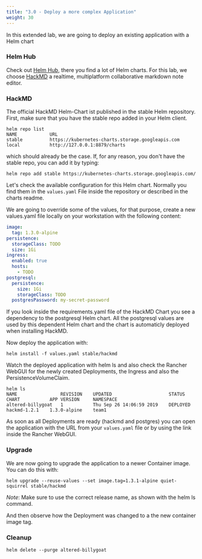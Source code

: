 ```yaml
---
title: "3.0 - Deploy a more complex Application"
weight: 30
---
```


In this extended lab, we are going to deploy an existing application with a Helm chart

### Helm Hub

Check out [Helm Hub](https://hub.helm.sh/), there you find a lot of Helm charts. For this lab, we choose [HackMD](https://hub.helm.sh/charts/stable/hackmd) a realtime, multiplatform collaborative markdown note editor.

### HackMD

The official HackMD Helm-Chart ist published in the stable Helm repository. First, make sure that you have the stable repo added in your Helm client.

```
helm repo list
NAME           	URL                                              
stable         	https://kubernetes-charts.storage.googleapis.com 
local          	http://127.0.0.1:8879/charts
```


which should already be the case. If, for any reason, you don't have the stable repo, you can add it by typing:

```
helm repo add stable https://kubernetes-charts.storage.googleapis.com/
```

Let's check the available configuration for this Helm chart. Normally you find them in the `values.yaml` File inside the repository or described in the charts readme.

We are going to override some of the values, for that purpose, create a new values.yaml file locally on your workstation with the following content:

```yaml
image:
  tag: 1.3.0-alpine
persistence:
  storageClass: TODO
  size: 1Gi
ingress:
  enabled: true
  hosts:
    - TODO
postgresql:
  persistence:
    size: 1Gi
    storageClass: TODO
  postgresPassword: my-secret-password
```


If you look inside the requirements.yaml file of the HackMD Chart you see a dependency to the postgresql Helm chart. All the postgresql values are used by this dependent Helm chart and the chart is automaticly deployed when installing HackMD.

Now deploy the application with:

```
helm install -f values.yaml stable/hackmd
```

Watch the deployed application with helm ls and also check the Rancher WebGUI for the newly created Deployments, the Ingress and also the PersistenceVolumeClaim.

```
helm ls
NAME             	REVISION	UPDATED                 	STATUS  	CHART       	APP VERSION 	NAMESPACE        
altered-billygoat	1       	Thu Sep 26 14:06:59 2019	DEPLOYED	hackmd-1.2.1	1.3.0-alpine	team1
```

As soon as all Deployments are ready (hackmd and postgres) you can open the application with the URL from your `values.yaml` file or by using the link inside the Rancher WebGUI.


### Upgrade

We are now going to upgrade the application to a newer Container image. You can do this with:

```
helm upgrade --reuse-values --set image.tag=1.3.1-alpine quiet-squirrel stable/hackmd
```

*Note*: Make sure to use the correct release name, as shown with the helm ls command.

And then observe how the Deployment was changed to a the new container image tag.

### Cleanup

```
helm delete --purge altered-billygoat
```